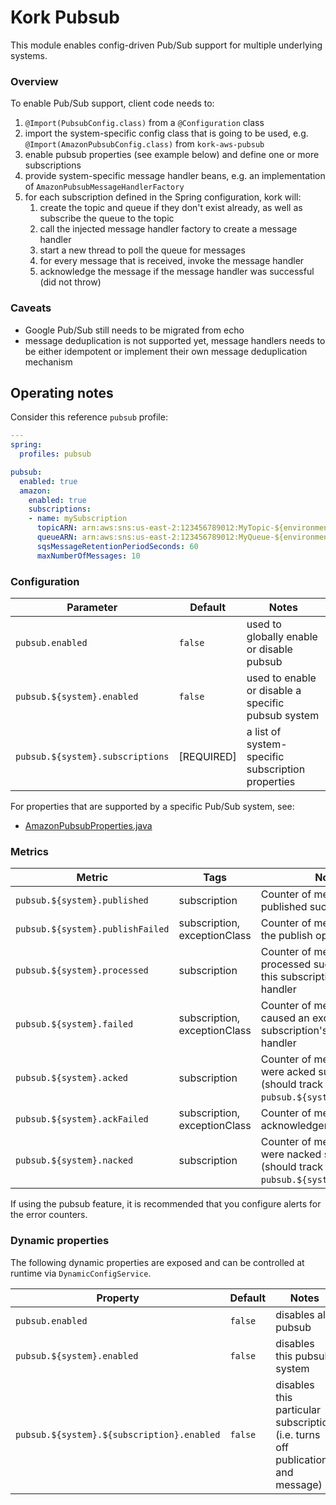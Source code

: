 # Kork Pubsub

This module enables config-driven Pub/Sub support for multiple underlying systems.

### Overview

To enable Pub/Sub support, client code needs to:

1. `@Import(PubsubConfig.class)` from a `@Configuration` class
1. import the system-specific config class that is going to be used, e.g. `@Import(AmazonPubsubConfig.class)` from `kork-aws-pubsub`
1. enable pubsub properties (see example below) and define one or more subscriptions
1. provide system-specific message handler beans, e.g. an implementation of `AmazonPubsubMessageHandlerFactory`
1. for each subscription defined in the Spring configuration, kork will:
    1. create the topic and queue if they don't exist already, as well as subscribe the queue to the topic
    1. call the injected message handler factory to create a message handler
    1. start a new thread to poll the queue for messages
    1. for every message that is received, invoke the message handler
    1. acknowledge the message if the message handler was successful (did not throw)


### Caveats

* Google Pub/Sub still needs to be migrated from echo
* message deduplication is not supported yet, message handlers needs to be either idempotent or implement their own message deduplication mechanism


## Operating notes

Consider this reference `pubsub` profile:

```yaml
---
spring:
  profiles: pubsub

pubsub:
  enabled: true
  amazon:
    enabled: true
    subscriptions:
    - name: mySubscription
      topicARN: arn:aws:sns:us-east-2:123456789012:MyTopic-${environment}
      queueARN: arn:aws:sns:us-east-2:123456789012:MyQueue-${environment}
      sqsMessageRetentionPeriodSeconds: 60
      maxNumberOfMessages: 10
```

### Configuration

| Parameter | Default | Notes |
|-----------|---------|-------|
| `pubsub.enabled`                 | `false`    | used to globally enable or disable pubsub |
| `pubsub.${system}.enabled`       | `false`    | used to enable or disable a specific pubsub system |
| `pubsub.${system}.subscriptions` | [REQUIRED] | a list of system-specific subscription properties |

For properties that are supported by a specific Pub/Sub system, see:
- [AmazonPubsubProperties.java](./src/main/java/com/netflix/spinnaker/kork/pubsub/aws/config/AmazonPubsubProperties.java)


### Metrics

| Metric | Tags |  Notes |
|--------|------|-------|
| `pubsub.${system}.published`     | subscription                 | Counter of messages published successfully | 
| `pubsub.${system}.publishFailed` | subscription, exceptionClass | Counter of messages where the publish operation failed | 
| `pubsub.${system}.processed`     | subscription                 | Counter of messages processed successfully by this subscription's message handler | 
| `pubsub.${system}.failed`        | subscription, exceptionClass | Counter of messages that caused an exception in this subscription's message handler | 
| `pubsub.${system}.acked`         | subscription                 | Counter of messages that were acked successfully (should track closely with `pubsub.${system}.processed`) | 
| `pubsub.${system}.ackFailed`     | subscription, exceptionClass | Counter of messages the acknowledger failed to ack | 
| `pubsub.${system}.nacked`        | subscription                 | Counter of messages that were nacked successfully (should track closely with `pubsub.${system}.failed`) | 

If using the pubsub feature, it is recommended that you configure alerts for the error counters.


### Dynamic properties

The following dynamic properties are exposed and can be controlled at runtime via `DynamicConfigService`.

| Property | Default | Notes |
|----------|---------|-------|
| `pubsub.enabled`    | `false` | disables all pubsub |
| `pubsub.${system}.enabled` | `false` | disables this pubsub system | 
| `pubsub.${system}.${subscription}.enabled` | `false` | disables this particular subscription (i.e. turns off publication and message) | 
